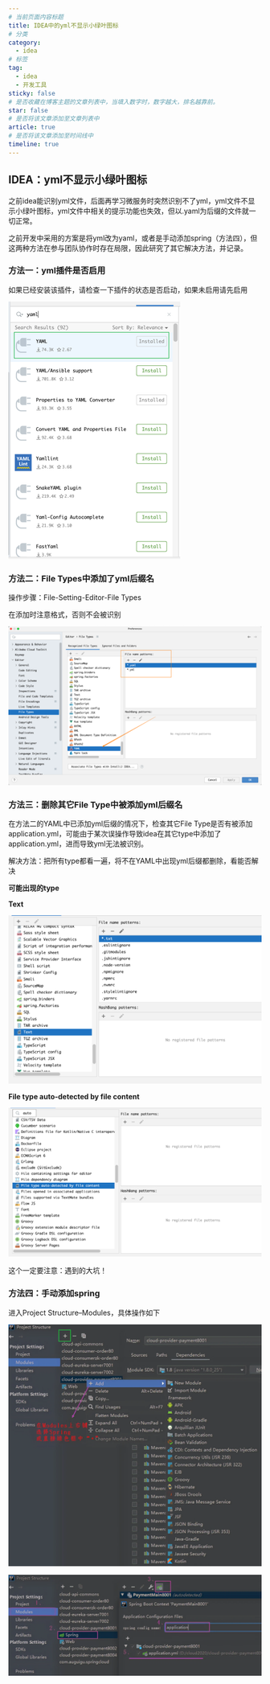 ```yaml
---
# 当前页面内容标题
title: IDEA中的yml不显示小绿叶图标
# 分类
category:
  - idea
# 标签
tag: 
  - idea
  - 开发工具
sticky: false
# 是否收藏在博客主题的文章列表中，当填入数字时，数字越大，排名越靠前。
star: false
# 是否将该文章添加至文章列表中
article: true
# 是否将该文章添加至时间线中
timeline: true
---
```


## IDEA：yml不显示小绿叶图标

之前idea能识别yml文件，后面再学习微服务时突然识别不了yml，yml文件不显示小绿叶图标，yml文件中相关的提示功能也失效，但以.yaml为后缀的文件就一切正常。

之前开发中采用的方案是将yml改为yaml，或者是手动添加spring（方法四），但这两种方法在参与团队协作时存在局限，因此研究了其它解决方法，并记录。

### 方法一：yml插件是否启用

如果已经安装该插件，请检查一下插件的状态是否启动，如果未启用请先启用

<img src="./images/image-20230418223533573.png" alt="image-20230418223533573" style="zoom:50%;" />

### 方法二：File Types中添加了yml后缀名

操作步骤：File-Setting-Editor-File Types

在添加时注意格式，否则不会被识别

![image-20230418223628322](./images/image-20230418223628322.png)

### 方法三：删除其它File Type中被添加yml后缀名

在方法二的YAML中已添加yml后缀的情况下，检查其它File Type是否有被添加application.yml，可能由于某次误操作导致idea在其它type中添加了 application.yml，进而导致yml无法被识别。

解决方法：把所有type都看一遍，将不在YAML中出现yml后缀都删除，看能否解决

**可能出现的type**

**Text**

![image-20230418223735768](./images/image-20230418223735768.png)

**File type auto-detected by file content**

![image-20230418223809939](./images/image-20230418223809939.png)

这个一定要注意：遇到的大坑！

### 方法四：手动添加spring

进入Project Structure–Modules，具体操作如下

![image-20230418223956747](./images/image-20230418223956747.png)

![image-20230418224013738](./images/image-20230418224013738.png)